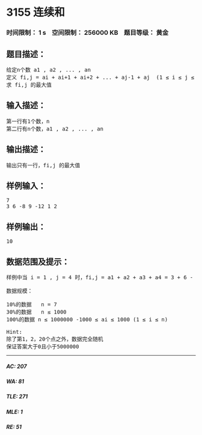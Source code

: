 # 3155 连续和   
### 时间限制： 1 s&nbsp;&nbsp;&nbsp;&nbsp;空间限制： 256000 KB&nbsp;&nbsp;&nbsp;&nbsp;题目等级： 黄金  
## 题目描述：  

<pre>
给定n个数 a1 , a2 , ... , an
定义 fi,j = ai + ai+1 + ai+2 + ... + aj-1 + aj  (1 ≤ i ≤ j ≤ n)
求 fi,j 的最大值
</pre>
  
  
## 输入描述：  

<pre>
第一行有1个数，n
第二行有n个数，a1 , a2 , ... , an
</pre>
  
  
## 输出描述：  

<pre>
输出只有一行，fi,j 的最大值
</pre>
  
  
## 样例输入：  

<pre>
7
3 6 -8 9 -12 1 2
</pre>
  
  
## 样例输出：  

<pre>
10
</pre>
  
  
## 数据范围及提示：  

<pre>
样例中当 i = 1 , j = 4 时，fi,j = a1 + a2 + a3 + a4 = 3 + 6 - 8 + 9 = 10 为最大值
 
数据规模：
 
10%的数据   n = 7
30%的数据   n ≤ 1000
100%的数据 n ≤ 1000000 -1000 ≤ ai ≤ 1000 (1 ≤ i ≤ n)
 
Hint:
除了第1，2，20个点之外，数据完全随机
保证答案大于0且小于5000000
</pre>
  
  
***  

##### AC: 207  
##### WA: 81  
##### TLE: 271  
##### MLE: 1  
##### RE: 51  
